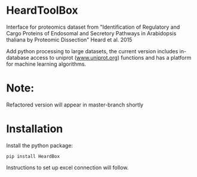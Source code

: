 # HeardToolBox
Interface for proteomics dataset from "Identification of Regulatory and Cargo Proteins of Endosomal and Secretory Pathways in Arabidopsis thaliana by Proteomic Dissection" Heard et al. 2015

Add python processing to large datasets, the current version includes in-database access to uniprot (www.uniprot.org) functions and has a platform for machine learning algorithms. 

# Note:
Refactored version will appear in master-branch shortly

# Installation
Install the python package:

```
pip install HeardBox
```

Instructions to set up excel connection will follow.
